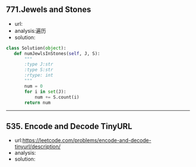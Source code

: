 ## 771.Jewels and Stones

 - url:
 - analysis:遍历
 - solution:

 ```python
class Solution(object):
    def numJewlsInStones(self, J, S):
        """
        :type J:str
        :type S:str
        :rtype: int
        """
        num = 0
        for i in set(J):
            num += S.count(i)
        return num
 ```

----------
## 535. Encode and Decode TinyURL

 - url:https://leetcode.com/problems/encode-and-decode-tinyurl/description/
 - analysis:
 - solution:

```python

```